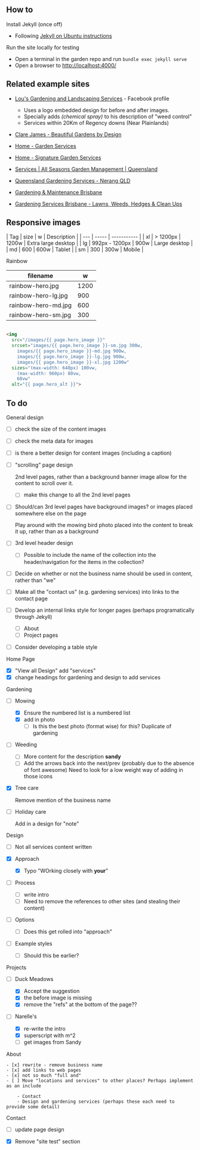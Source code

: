 ## How to 

Install Jekyll (once off)
- Following [Jekyll on Ubuntu instructions](https://jekyllrb.com/docs/installation/ubuntu/)

Run the site locally for testing

- Open a terminal in the garden repo and run `bundle exec jekyll serve`
- Open a browser to [http://localhost:4000/](http://localhost:4000/)

## Related example sites


- [Lou's Gardening and Landscaping Services](https://www.facebook.com/people/Lous-Gardening-and-Landscaping-Services/100086364647648/) - Facebook profile

    - Uses a logo embedded design for before and after images.
    - Specially adds _(chemical spray)_ to his description of "weed control"
    - Services within 20Km of Regency downs (Near Plainlands)

- [Clare James - Beautiful Gardens by Design](https://clarejames.com.au/)
- [Home - Garden Services](https://www.gardenservicesbrisbane.com.au/) 
- [Home - Signature Garden Services](https://signaturegardenservices.com.au/)
- [Services | All Seasons Garden Management | Queensland](https://www.asgm.com.au/services)
- [Queensland Gardening Services - Nerang QLD](https://www.serviceseeking.com.au/profile/91322-queensland-gardening-services)
- [Gardening & Maintenance Brisbane](https://queenslandhorticulture.com.au/our-services/garden-maintenance/)
- [Gardening Services Brisbane - Lawns, Weeds, Hedges & Clean Ups](https://www.greenteambrisbane.com.au/)



## Responsive images


| Tag | size | w | Description |
| --- | ----- | ----------- |
| xl | > 1200px | 1200w | Extra large desktop |
| lg | 992px - 1200px | 900w | Large desktop |
| md | 600 | 600w | Tablet |
| sm | 300 | 300w | Mobile |

Rainbow

| filename | w | 
| --- | --- |
| rainbow-hero.jpg | 1200 |
| rainbow-hero-lg.jpg | 900 |
| rainbow-hero-md.jpg | 600 |
| rainbow-hero-sm.jpg | 300 |



```html

<img 
  src="/images/{{ page.hero_image }}"
  srcset="images/{{ page.hero_image }}-sm.jpg 300w,
    images/{{ page.hero_image }}-md.jpg 900w,
    images/{{ page.hero_image }}-lg.jpg 900w,
    images/{{ page.hero_image }}-xl.jpg 1200w"
  sizes="(max-width: 640px) 100vw,
    (max-width: 960px) 80vw,
    60vw" 
  alt="{{ page.hero_alt }}">

``` 

## To do

General design

- [ ] check the size of the content images
- [ ] check the meta data for images

- [ ] is there a better design for content images (including a caption)

- [ ] "scrolling" page design

    2nd level pages, rather than a background banner image allow for the content to scroll over it.

    - [ ] make this change to all the 2nd level pages

- [ ] Should/can 3rd level pages have background images? or images placed somewhere else on the page

    Play around with the mowing bird photo placed into the content to break it up, rather than as a background

- [ ] 3rd level header design

    - [ ] Possible to include the name of the collection into the header/navigation for the items in the collection?

- [ ] Decide on whether or not the business name should be used in content, rather than "we"

- [ ] Make all the "contact us" (e.g. gardening services) into links to the contact page

- [ ] Develop an internal links style for longer pages (perhaps programatically through Jekyll)

    - [ ] About
    - [ ] Project pages

- [ ] Consider developing a table style


Home Page

- [x] "View all Design" add "services"
- [x] change headings for gardening and design to add services

Gardening 

- [ ] Mowing 

    - [x] Ensure the numbered list is a numbered list
    - [x] add in photo
        - [ ] Is this the best photo (format wise) for this? Duplicate of gardening

- [ ] Weeding

    - [ ] More content for the description **sandy**
    - [ ] Add the arrows back into the next/prev (probably due to the absence of font awesome)
        Need to look for a low weight way of adding in those icons

- [x] Tree care

    Remove mention of the business name

- [ ] Holiday care

    Add in a design for "note"

Design

- [ ] Not all services content written

- [x] Approach 

    - [x] Typo "WOrking closely with **your**"

- [ ] Process

    - [ ] write intro 
    - [ ] Need to remove the references to other sites (and stealing their content)

- [ ] Options

    - [ ] Does this get rolled into "approach"

- [ ] Example styles 

    - [ ] Should this be earlier?

Projects 

- [ ] Duck Meadows 

    - [x] Accept the suggestion
    - [x] the before image is missing
    - [x] remove the "refs" at the bottom of the page??

- [ ] Narelle's 

    - [x] re-write the intro
    - [x] superscript with m^2
    - [ ] get images from Sandy

About 

    - [x] rewrite - remove business name
    - [x] add links to web pages
    - [x] not so much "full and"
    - [ ] Move "locations and services" to other places? Perhaps implement as an include

        - Contact 
        - Design and gardening services (perhaps these each need to provide some detail)

Contact

- [ ] update page design
- [x] Remove "site test" section

